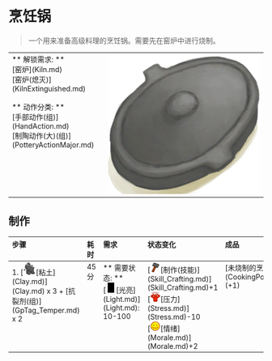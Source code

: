 # 烹饪锅  
> 一个用来准备高级料理的烹饪锅。需要先在窑炉中进行烧制。  
  
<table class="table table-bordered"><tbody><tr ><td  style="width:80%;text-align:left;vertical-align:top;" >** 解锁需求: **<br>[窑炉](Kiln.md)<br>[窑炉(熄灭)](KilnExtinguished.md)<br><br>** 动作分类: **<br>[手部动作(组)](HandAction.md)<br>[制陶动作(大)(组)](PotteryActionMajor.md)</td><td  style="width:20%;text-align:left;vertical-align:top;" ><div style="width:300px;display:inline-block;text-align:center"><img decoding="async" src="Sprite/CookingPotClosed.png" href="a.md" style="max-width:300px;max-height:300px;"></div></td></tr></tbody></tbody></table>  
  
## 制作  
<table class="table table-bordered"><thead><tr ><th  style="text-align:left;vertical-align:top;" >步骤</th><th  style="text-align:left;vertical-align:top;" >耗时</th><th  style="text-align:left;vertical-align:top;" >需求</th><th  style="text-align:left;vertical-align:top;" >状态变化</th><th  style="text-align:left;vertical-align:top;" >成品</th></tr></thead><tr ><td  style="text-align:left;vertical-align:top;" >1. [<div style="width:25px;display:inline-block;text-align:center"><img decoding="async" src="Sprite/Clay.png" href="a.md" style="max-width:25px;max-height:25px;"></div>[粘土](Clay.md)](Clay.md) x 3 + [抗裂剂(组)](GpTag_Temper.md) x 2</td><td  style="text-align:left;vertical-align:top;" >45分</td><td  style="text-align:left;vertical-align:top;" >** 需要状态: **<br>[<div style="width:20px;display:inline-block;text-align:center"><img decoding="async" src="Sprite/Darkness.png" href="a.md" style="max-width:20px;max-height:20px;"></div>[光亮](Light.md)](Light.md): 10-100</td><td  style="text-align:left;vertical-align:top;" >[<div style="width:20px;display:inline-block;text-align:center"><img decoding="async" src="Sprite/Construction.png" href="a.md" style="max-width:20px;max-height:20px;"></div>[制作(技能)](Skill_Crafting.md)](Skill_Crafting.md)+1<br>[<div style="width:20px;display:inline-block;text-align:center"><img decoding="async" src="Sprite/Stress.png" href="a.md" style="max-width:20px;max-height:20px;"></div>[压力](Stress.md)](Stress.md)-10<br>[<div style="width:20px;display:inline-block;text-align:center"><img decoding="async" src="Sprite/Content.png" href="a.md" style="max-width:20px;max-height:20px;"></div>[情绪](Morale.md)](Morale.md)+2</td><td  style="text-align:left;vertical-align:top;" >[未烧制的烹饪锅](CookingPotUnfired.md)(+1)</td></tr></tbody></table>  
  


<script>document.title="烹饪锅 - 卡牌生存百科 Card Survival Wiki";</script>